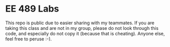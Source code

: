 # EE 489 Labs

This repo is public due to easier sharing with my teammates. If you are taking this class and are not in my group, please do not look through this code, and especially do not copy it (because that is cheating). Anyone else, feel free to peruse :-).

